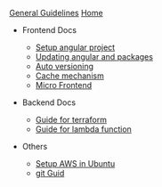 <!-- - [Getting started]() -->

[General Guidelines](/_general.md)
[Home](README.md#Home)

-   Frontend Docs

    -   [Setup angular project](/frontend/angular_setup.md)
    -   [Updating angular and packages](/error.md)
    -   [Auto versioning](/frontend/auto_version.md)
    -   [Cache mechanism](/frontend/caching.md)
    -   [Micro Frontend](/error.md)

-   Backend Docs

    -   [Guide for terraform](/error.md)
    -   [Guide for lambda function](/error.md)

-   Others
    -   [Setup AWS in Ubuntu](/error.md)
    -   [git Guid](/error.md)
